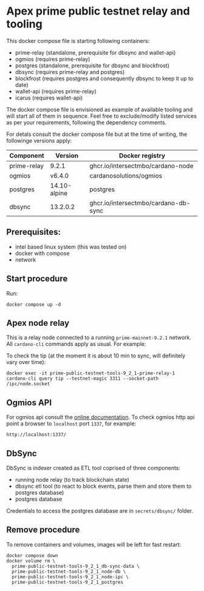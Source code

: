 # Apex prime public testnet relay and tooling

This docker compose file is starting following containers:

* prime-relay (standalone, prerequisite for dbsync and wallet-api)
* ogmios (requires prime-relay)
* postgres (standalone, prerequisite for dbsync and blockfrost)
* dbsync (requires prime-relay and postgres)
* blockfrost (requires postgres and consequently dbsync to keep it up to date)
* wallet-api (requires prime-relay)
* icarus (requires wallet-api)

The docker compose file is envisioned as example of available tooling and will start all of them in sequence.
Feel free to exclude/modify listed services as per your requirements, following the dependency comments.

For detals consult the docker compose file but at the time of writing, the followinge versions apply:

| Component   | Version      | Docker registry                      |
|-------------|--------------|--------------------------------------|
| prime-relay |        9.2.1 | ghcr.io/intersectmbo/cardano-node    |
| ogmios      |       v6.4.0 | cardanosolutions/ogmios              |
| postgres    | 14.10-alpine | postgres                             |
| dbsync      |     13.2.0.2 | ghcr.io/intersectmbo/cardano-db-sync |


## Prerequisites:

* intel based linux system (this was tested on)
* docker with compose
* network


## Start procedure

Run:

```
docker compose up -d
```


## Apex node relay

This is a relay node connected to a running `prime-mainnet-9.2.1` network. All `cardano-cli` commands apply as usual. For example:

To check the tip (at the moment it is about 10 min to sync, will definitely vary over time):

```
docker exec -it prime-public-testnet-tools-9_2_1-prime-relay-1 cardano-cli query tip --testnet-magic 3311 --socket-path /ipc/node.socket
```


## Ogmios API

For ogmios api consult the [online documentation](https://ogmios.dev/api/v6.4/).
To check ogmios http api point a browser to `localhost` port `1337`, for example:

```
http://localhost:1337/
```


## DbSync

DbSync is indexer created as ETL tool coprised of three components:

* running node relay (to track blockchain state)
* dbsync etl tool (to react to block events, parse them and store them to postgres database)
* postgres database

Credentials to access the postgres database are in `secrets/dbsync/` folder.


## Remove procedure

To remove containers and volumes, images will be left for fast restart:

```
docker compose down
docker volume rm \
  prime-public-testnet-tools-9_2_1_db-sync-data \
  prime-public-testnet-tools-9_2_1_node-db \
  prime-public-testnet-tools-9_2_1_node-ipc \
  prime-public-testnet-tools-9_2_1_postgres
```
